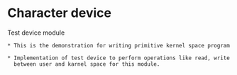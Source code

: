 # Character device

Test device module
    
    * This is the demonstration for writing primitive kernel space program
    
    * Implementation of test device to perform operations like read, write
      between user and karnel space for this module.
